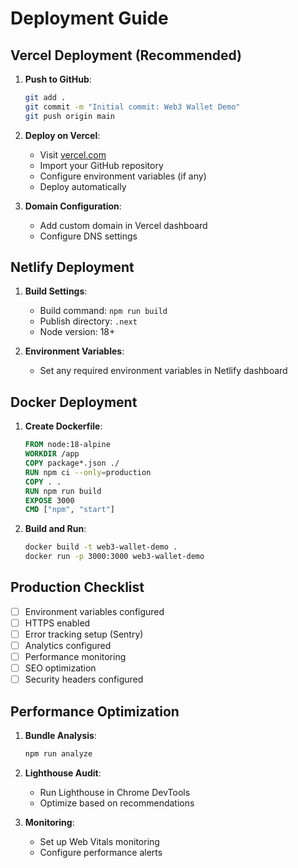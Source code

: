 # Deployment Guide

## Vercel Deployment (Recommended)

1. **Push to GitHub**:
   ```bash
   git add .
   git commit -m "Initial commit: Web3 Wallet Demo"
   git push origin main
   ```

2. **Deploy on Vercel**:
   - Visit [vercel.com](https://vercel.com)
   - Import your GitHub repository
   - Configure environment variables (if any)
   - Deploy automatically

3. **Domain Configuration**:
   - Add custom domain in Vercel dashboard
   - Configure DNS settings

## Netlify Deployment

1. **Build Settings**:
   - Build command: `npm run build`
   - Publish directory: `.next`
   - Node version: 18+

2. **Environment Variables**:
   - Set any required environment variables in Netlify dashboard

## Docker Deployment

1. **Create Dockerfile**:
   ```dockerfile
   FROM node:18-alpine
   WORKDIR /app
   COPY package*.json ./
   RUN npm ci --only=production
   COPY . .
   RUN npm run build
   EXPOSE 3000
   CMD ["npm", "start"]
   ```

2. **Build and Run**:
   ```bash
   docker build -t web3-wallet-demo .
   docker run -p 3000:3000 web3-wallet-demo
   ```

## Production Checklist

- [ ] Environment variables configured
- [ ] HTTPS enabled
- [ ] Error tracking setup (Sentry)
- [ ] Analytics configured
- [ ] Performance monitoring
- [ ] SEO optimization
- [ ] Security headers configured

## Performance Optimization

1. **Bundle Analysis**:
   ```bash
   npm run analyze
   ```

2. **Lighthouse Audit**:
   - Run Lighthouse in Chrome DevTools
   - Optimize based on recommendations

3. **Monitoring**:
   - Set up Web Vitals monitoring
   - Configure performance alerts
